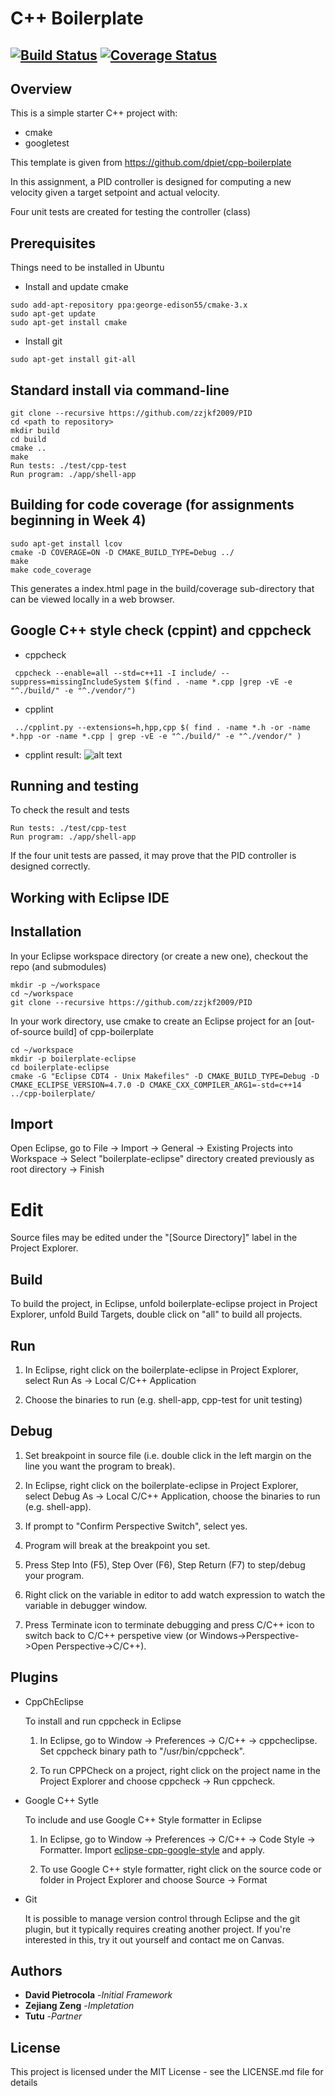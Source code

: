 # C++ Boilerplate
[![Build Status](https://travis-ci.org/zzjkf2009/PID.svg?branch=master)](https://travis-ci.org/zzjkf2009/PID)
[![Coverage Status](https://coveralls.io/repos/github/dpiet/cpp-boilerplate/badge.svg?branch=master)](https://coveralls.io/github/dpiet/cpp-boilerplate?branch=master)
---

## Overview

This is a simple starter C++ project with:

- cmake
- googletest

This template is given from https://github.com/dpiet/cpp-boilerplate

In this assignment, a PID controller is designed for computing a new velocity given a target setpoint and actual velocity. 

Four unit tests are created for testing the controller (class)
## Prerequisites
Things need to be installed in Ubuntu

* Install and update cmake
```
sudo add-apt-repository ppa:george-edison55/cmake-3.x
sudo apt-get update
sudo apt-get install cmake
```
* Install git
```
sudo apt-get install git-all
```
## Standard install via command-line
```
git clone --recursive https://github.com/zzjkf2009/PID
cd <path to repository>
mkdir build
cd build
cmake ..
make
Run tests: ./test/cpp-test
Run program: ./app/shell-app
```

## Building for code coverage (for assignments beginning in Week 4)
```
sudo apt-get install lcov
cmake -D COVERAGE=ON -D CMAKE_BUILD_TYPE=Debug ../
make
make code_coverage
```
This generates a index.html page in the build/coverage sub-directory that can be viewed locally in a web browser.

##  Google C++ style check (cppint) and cppcheck

* cppcheck
```
 cppcheck --enable=all --std=c++11 -I include/ --suppress=missingIncludeSystem $(find . -name *.cpp |grep -vE -e "^./build/" -e "^./vendor/")
```
* cpplint 
```
 ../cpplint.py --extensions=h,hpp,cpp $( find . -name *.h -or -name *.hpp -or -name *.cpp | grep -vE -e "^./build/" -e "^./vendor/" )

```
- cpplint result:
![alt text](https://github.com/zzjkf2009/PID/cpplint.png)

## Running and testing
To check the result and tests
```
Run tests: ./test/cpp-test
Run program: ./app/shell-app
```
If the four unit tests are passed, it may prove that the PID controller is designed correctly. 

## Working with Eclipse IDE ##

## Installation

In your Eclipse workspace directory (or create a new one), checkout the repo (and submodules)
```
mkdir -p ~/workspace
cd ~/workspace
git clone --recursive https://github.com/zzjkf2009/PID
```

In your work directory, use cmake to create an Eclipse project for an [out-of-source build] of cpp-boilerplate

```
cd ~/workspace
mkdir -p boilerplate-eclipse
cd boilerplate-eclipse
cmake -G "Eclipse CDT4 - Unix Makefiles" -D CMAKE_BUILD_TYPE=Debug -D CMAKE_ECLIPSE_VERSION=4.7.0 -D CMAKE_CXX_COMPILER_ARG1=-std=c++14 ../cpp-boilerplate/
```

## Import

Open Eclipse, go to File -> Import -> General -> Existing Projects into Workspace -> 
Select "boilerplate-eclipse" directory created previously as root directory -> Finish

# Edit

Source files may be edited under the "[Source Directory]" label in the Project Explorer.


## Build

To build the project, in Eclipse, unfold boilerplate-eclipse project in Project Explorer,
unfold Build Targets, double click on "all" to build all projects.

## Run

1. In Eclipse, right click on the boilerplate-eclipse in Project Explorer,
select Run As -> Local C/C++ Application

2. Choose the binaries to run (e.g. shell-app, cpp-test for unit testing)


## Debug


1. Set breakpoint in source file (i.e. double click in the left margin on the line you want 
the program to break).

2. In Eclipse, right click on the boilerplate-eclipse in Project Explorer, select Debug As -> 
Local C/C++ Application, choose the binaries to run (e.g. shell-app).

3. If prompt to "Confirm Perspective Switch", select yes.

4. Program will break at the breakpoint you set.

5. Press Step Into (F5), Step Over (F6), Step Return (F7) to step/debug your program.

6. Right click on the variable in editor to add watch expression to watch the variable in 
debugger window.

7. Press Terminate icon to terminate debugging and press C/C++ icon to switch back to C/C++ 
perspetive view (or Windows->Perspective->Open Perspective->C/C++).


## Plugins

- CppChEclipse

    To install and run cppcheck in Eclipse

    1. In Eclipse, go to Window -> Preferences -> C/C++ -> cppcheclipse.
    Set cppcheck binary path to "/usr/bin/cppcheck".

    2. To run CPPCheck on a project, right click on the project name in the Project Explorer 
    and choose cppcheck -> Run cppcheck.


- Google C++ Sytle

    To include and use Google C++ Style formatter in Eclipse

    1. In Eclipse, go to Window -> Preferences -> C/C++ -> Code Style -> Formatter. 
    Import [eclipse-cpp-google-style][reference-id-for-eclipse-cpp-google-style] and apply.

    2. To use Google C++ style formatter, right click on the source code or folder in 
    Project Explorer and choose Source -> Format

[reference-id-for-eclipse-cpp-google-style]: https://raw.githubusercontent.com/google/styleguide/gh-pages/eclipse-cpp-google-style.xml

- Git

    It is possible to manage version control through Eclipse and the git plugin, but it typically requires creating another project. If you're interested in this, try it out yourself and contact me on Canvas.

## Authors 
* **David Pietrocola** -*Initial Framework*
* **Zejiang Zeng**  -*Impletation*
* **Tutu**         -*Partner*

## License
This project is licensed under the MIT License - see the LICENSE.md file for details
